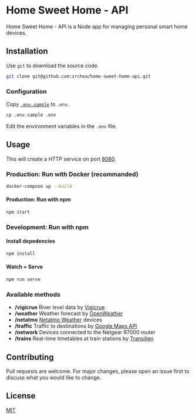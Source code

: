 # Home Sweet Home - API

Home Sweet Home - API is a Node app for managing personal smart home devices.

## Installation

Use `git` to download the source code.

```bash
git clone git@github.com:srchea/home-sweet-home-api.git
```

### Configuration
Copy [`.env.sample`](https://github.com/srchea/home-sweet-home-api/blob/master/.env.sample) to `.env`.
```bash
cp .env.sample .env
```

Edit the environment variables in the `.env` file.

## Usage

This will create a HTTP service on port [8080](http://localhost:8080).

### Production: Run with Docker (recommanded)
```bash
docker-compose up --build
```

#### Production: Run with npm
```bash
npm start
```

### Development: Run with npm

#### Install depedencies
```bash
npm install
```

#### Watch + Serve
```bash
npm run serve
```

### Available methods
 * **/vigicrue** River level data by [Vigicrue](https://www.vigicrues.gouv.fr/)
 * **/weather** Weather forecast by [OpenWeather](https://openweathermap.org/)
 * **/netatmo** [Netatmo Weather](https://dev.netatmo.com/) devices
 * **/traffic** Traffic to destinations by [Google Maps API](https://developers.google.com/maps/documentation/distance-matrix/)
 * **/network** Devices connected to the Netgear R7000 router
 * **/trains** Real-time timetables at train stations by [Transilien](https://www.transilien.com/)

## Contributing
Pull requests are welcome. For major changes, please open an issue first to discuss what you would like to change.

## License
[MIT](https://github.com/srchea/home-sweet-home-api/blob/master/LICENSE)
